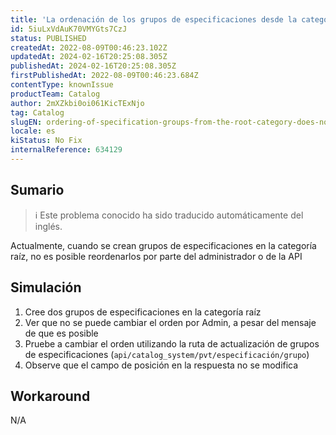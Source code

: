 ```yaml
---
title: 'La ordenación de los grupos de especificaciones desde la categoría raíz no funciona'
id: 5iuLxVdAuK70VMYGts7CzJ
status: PUBLISHED
createdAt: 2022-08-09T00:46:23.102Z
updatedAt: 2024-02-16T20:25:08.305Z
publishedAt: 2024-02-16T20:25:08.305Z
firstPublishedAt: 2022-08-09T00:46:23.684Z
contentType: knownIssue
productTeam: Catalog
author: 2mXZkbi0oi061KicTExNjo
tag: Catalog
slugEN: ordering-of-specification-groups-from-the-root-category-does-not-work
locale: es
kiStatus: No Fix
internalReference: 634129
---
```


## Sumario

>ℹ️ Este problema conocido ha sido traducido automáticamente del inglés.


Actualmente, cuando se crean grupos de especificaciones en la categoría raíz, no es posible reordenarlos por parte del administrador o de la API



## Simulación



1. Cree dos grupos de especificaciones en la categoría raíz
2. Ver que no se puede cambiar el orden por Admin, a pesar del mensaje de que es posible
3. Pruebe a cambiar el orden utilizando la ruta de actualización de grupos de especificaciones (`api/catalog_system/pvt/especificación/grupo`)
4. Observe que el campo de posición en la respuesta no se modifica



## Workaround


N/A

